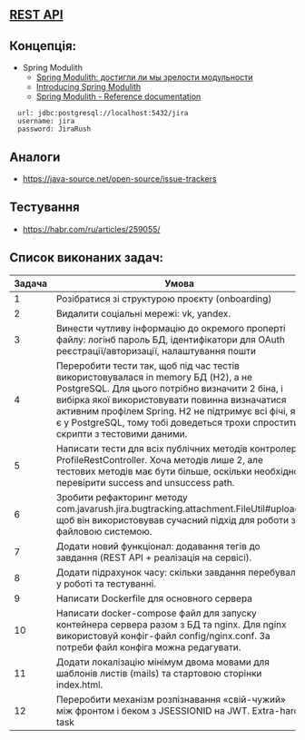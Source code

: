 ## [REST API](http://localhost:8080/doc)

## Концепція:

- Spring Modulith
    - [Spring Modulith: достигли ли мы зрелости модульности](https://habr.com/ru/post/701984/)
    - [Introducing Spring Modulith](https://spring.io/blog/2022/10/21/introducing-spring-modulith)
    - [Spring Modulith - Reference documentation](https://docs.spring.io/spring-modulith/docs/current-SNAPSHOT/reference/html/)

```
  url: jdbc:postgresql://localhost:5432/jira
  username: jira
  password: JiraRush
```

## Аналоги

- https://java-source.net/open-source/issue-trackers

## Тестування

- https://habr.com/ru/articles/259055/

## Список виконаних задач:
| Задача      | Умова                                             | Статус      |
|-------------|---------------------------------------------------|-------------|
| 1           | Розібратися зі структурою проєкту (onboarding)    | :white_check_mark:     |
| 2          | Видалити соціальні мережі: vk, yandex.      | :white_check_mark:      |
| 3     | Винести чутливу інформацію до окремого проперті файлу: логінб пароль БД, ідентифікатори для OAuth реєстрації/авторизації, налаштування пошти| :white_check_mark:           |
| 4     | Переробити тести так, щоб під час тестів використовувалася in memory БД (H2), а не PostgreSQL. Для цього потрібно визначити 2 біна, і вибірка якої використовувати повинна визначатися активним профілем Spring. H2 не підтримує всі фічі, які є у PostgreSQL, тому тобі доведеться трохи спростити скрипти з тестовими даними. | :construction:      |
| 5     | Написати тести для всіх публічних методів контролера ProfileRestController. Хоча методів лише 2, але тестових методів має бути більше, оскільки необхідно перевірити success and unsuccess path.| :construction:      |
| 6     | Зробити рефакторинг методу com.javarush.jira.bugtracking.attachment.FileUtil#upload, щоб він використовував сучасний підхід для роботи з файловою системою.| :white_check_mark:          |
| 7     | Додати новий функціонал: додавання тегів до завдання (REST API + реалізація на сервісі). | :white_check_mark:          |
| 8     | Додати підрахунок часу: скільки завдання перебувало у роботі та тестуванні. | :white_check_mark:         |
| 9     | Написати Dockerfile для основного сервера | :construction:          |
| 10     | Написати docker-compose файл для запуску контейнера сервера разом з БД та nginx. Для nginx використовуй конфіг-файл config/nginx.conf. За потреби файл конфіга можна редагувати. | :construction:          |
| 11     | Додати локалізацію мінімум двома мовами для шаблонів листів (mails) та стартовою сторінки index.html.  | :white_check_mark:          |
| 12     | Переробити механізм розпізнавання «свій-чужий» між фронтом і беком з JSESSIONID на JWT. Extra-hard task  | :construction:         |
